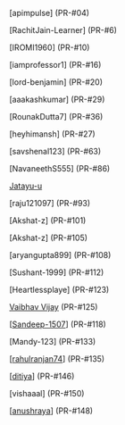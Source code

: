 [apimpulse] (PR-#04)

[RachitJain-Learner] (PR-#6)

[IROMI1960] (PR-#10)

[iamprofessor1] (PR-#16)

[lord-benjamin] (PR-#20)

[aaakashkumar] (PR-#29)

[RounakDutta7] (PR-#36)

[heyhimansh] (PR-#27)

[savshenal123] (PR-#63)

[NavaneethS555] (PR-#86)

[Jatayu-u](PR-#95,PR-#62)

[raju121097] (PR-#93)

[Akshat-z] (PR-#101)

[Akshat-z] (PR-#105)

[aryangupta899] (PR-#108)

[Sushant-1999] (PR-#112)

[Heartlessplaye] (PR-#123)

[Vaibhav Vijay](https://github.com/vaibhavvijay9) (PR-#125)

[[Sandeep-1507](https://github.com/Sandeep-1507)] (PR-#118)

[Mandy-123] (PR-#133)

[[rahulranjan74](https://github.com/rahulranjan74)] (PR-#135)

[[ditiya](https://github.com/ditiya)] (PR-#146)

[vishaaal] (PR-#150)

[[anushraya](https://github.com/anushraya)] (PR-#148)